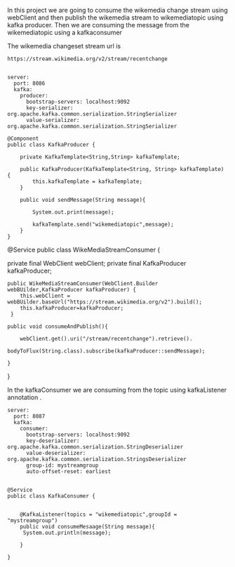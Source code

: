In this project we are going to  consume the wikemedia change stream  using webClient and then publish the wikemedia stream to wikemediatopic 
using kafka producer. Then we are consuming the message from the wikemediatopic using a kafkaconsumer

The wikemedia changeset stream url is 
```
https://stream.wikimedia.org/v2/stream/recentchange
```


```

server:
  port: 8086
  kafka:
    producer:
      bootstrap-servers: localhost:9092
      key-serializer: org.apache.kafka.common.serialization.StringSerializer
      value-serializer: org.apache.kafka.common.serialization.StringSerializer

@Component
public class KafkaProducer {

    private KafkaTemplate<String,String> kafkaTemplate;

    public KafkaProducer(KafkaTemplate<String, String> kafkaTemplate) {
        this.kafkaTemplate = kafkaTemplate;
    }

    public void sendMessage(String message){

        System.out.print(message);

        kafkaTemplate.send("wikemediatopic",message);
    }
}
```

@Service
public class WikeMediaStreamConsumer {

private final WebClient webClient;
private final KafkaProducer kafkaProducer;

    public WikeMediaStreamConsumer(WebClient.Builder webBUilder,KafkaProducer kafkaProducer) {
        this.webClient = webBUilder.baseUrl("https://stream.wikimedia.org/v2").build();
        this.kafkaProducer=kafkaProducer;
     }

    public void consumeAndPublish(){

        webClient.get().uri("/stream/recentchange").retrieve().
                bodyToFlux(String.class).subscribe(kafkaProducer::sendMessage);

    }


}

In the kafkaConsumer  we are consuming from the topic using kafkaListener annotation .

```
server:
  port: 8087
  kafka:
    consumer:
      bootstrap-servers: localhost:9092
      key-deserializer: org.apache.kafka.common.serialization.StringDeserializer
      value-deserializer: org.apache.kafka.common.serialization.StringsDeserializer
      group-id: mystreamgroup
      auto-offset-reset: earliest


@Service
public class KafkaConsumer {


    @KafkaListener(topics = "wikemediatopic",groupId = "mystreamgroup")
    public void consumeMesaage(String message){
     System.out.println(message);

    }

}
```
